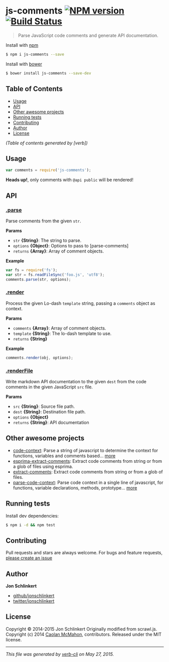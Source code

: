 # js-comments [![NPM version](https://badge.fury.io/js/js-comments.svg)](http://badge.fury.io/js/js-comments)  [![Build Status](https://travis-ci.org/jonschlinkert/js-comments.svg)](https://travis-ci.org/jonschlinkert/js-comments)

> Parse JavaScript code comments and generate API documentation.

Install with [npm](https://www.npmjs.com/)

```sh
$ npm i js-comments --save
```

Install with [bower](http://bower.io/)

```sh
$ bower install js-comments --save-dev
```

## Table of Contents

<!-- toc -->

* [Usage](#usage)
* [API](#api)
* [Other awesome projects](#other-awesome-projects)
* [Running tests](#running-tests)
* [Contributing](#contributing)
* [Author](#author)
* [License](#license)

_(Table of contents generated by [verb])_

<!-- tocstop -->

## Usage

```js
var comments = require('js-comments');
```

**Heads up!**, only comments with `@api public` will be rendered!

## API

### [.parse](index.js#L44)

Parse comments from the given `str`.

**Params**

* `str` **{String}**: The string to parse.
* `options` **{Object}**: Options to pass to [parse-comments]
* `returns` **{Array}**: Array of comment objects.

**Example**

```js
var fs = require('fs');
var str = fs.readFileSync('foo.js', 'utf8');
comments.parse(str, options);
```

### [.render](index.js#L60)

Process the given Lo-dash `template` string, passing a `comments` object as context.

**Params**

* `comments` **{Array}**: Array of comment objects.
* `template` **{String}**: The lo-dash template to use.
* `returns` **{String}**

**Example**

```js
comments.render(obj, options);
```

### [.renderFile](index.js#L120)

Write markdown API documentation to the given `dest` from the code
comments in the given JavaScript `src` file.

**Params**

* `src` **{String}**: Source file path.
* `dest` **{String}**: Destination file path.
* `options` **{Object}**
* `returns` **{String}**: API documentation

## Other awesome projects

* [code-context](https://github.com/jonschlinkert/code-context): Parse a string of javascript to determine the context for functions, variables and comments based… [more](https://github.com/jonschlinkert/code-context)
* [esprima-extract-comments](https://github.com/jonschlinkert/esprima-extract-comments): Extract code comments from string or from a glob of files using esprima.
* [extract-comments](https://github.com/jonschlinkert/extract-comments): Extract code comments from string or from a glob of files.
* [parse-code-context](https://github.com/jonschlinkert/parse-code-context): Parse code context in a single line of javascript, for functions, variable declarations, methods, prototype… [more](https://github.com/jonschlinkert/parse-code-context)

## Running tests

Install dev dependencies:

```sh
$ npm i -d && npm test
```

## Contributing

Pull requests and stars are always welcome. For bugs and feature requests, [please create an issue](https://github.com/jonschlinkert/js-comments/issues/new)

## Author

**Jon Schlinkert**

+ [github/jonschlinkert](https://github.com/jonschlinkert)
+ [twitter/jonschlinkert](http://twitter.com/jonschlinkert)

## License

Copyright © 2014-2015 Jon Schlinkert
Originally modified from scrawl.js. Copyright (c) 2014 [Caolan McMahon](https://github.com/caolan), contributors.
Released under the MIT license.

***

_This file was generated by [verb-cli](https://github.com/assemble/verb-cli) on May 27, 2015._

<!-- deps:mocha -->